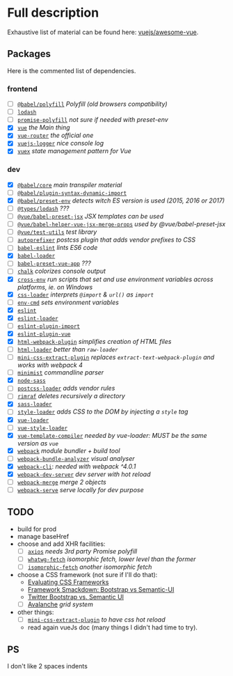 # Full description

Exhaustive list of material can be found here: [vuejs/awesome-vue](https://github.com/vuejs/awesome-vue).

## Packages

Here is the commented list of dependencies.

### frontend

* [ ] [`@babel/polyfill`](https://babeljs.io/docs/en/next/babel-polyfill.html) *Polyfill (old browsers compatibility)*
* [ ] [`lodash`](https://www.npmjs.com/package/lodash)
* [ ] [`promise-polyfill`](https://www.npmjs.com/package/promise-polyfill) *not sure if needed with preset-env*
* [x] [`vue`](https://vuejs.org) *the Main thing*
* [x] [`vue-router`](https://router.vuejs.org/) *the official one*
* [x] [`vuejs-logger`](https://www.npmjs.com/package/vuejs-logger) *nice console log*
* [x] [`vuex`](https://vuex.vuejs.org/) *state management pattern for Vue*

### dev

* [x] [`@babel/core`](https://babeljs.io/docs/en/next/babel-core.html) *main transpiler material*
* [ ] [`@babel/plugin-syntax-dynamic-import`](https://babeljs.io/docs/en/next/babel-plugin-syntax-dynamic-import.html)
* [x] [`@babel/preset-env`](https://babeljs.io/docs/en/next/babel-preset-env.html) *detects witch ES version is used (2015, 2016 or 2017)*
* [ ] [`@types/lodash`](https://www.npmjs.com/package/@types/lodash) *???*
* [ ] [`@vue/babel-preset-jsx`](https://www.npmjs.com/package/@vue/babel-preset-jsx) *JSX templates can be used*
* [ ] [`@vue/babel-helper-vue-jsx-merge-props`](https://www.npmjs.com/package/@vue/babel-helper-vue-jsx-merge-props) *used by @vue/babel-preset-jsx*
* [ ] [`@vue/test-utils`](https://vue-test-utils.vuejs.org/) *test library*
* [ ] [`autoprefixer`](https://www.npmjs.com/package/autoprefixer) *postcss plugin that adds vendor prefixes to CSS*
* [ ] [`babel-eslint`](https://www.npmjs.com/package/babel-eslint) *lints ES6 code*
* [x] [`babel-loader`](https://www.npmjs.com/package/babel-loader)
* [ ] [`babel-preset-vue-app`](https://www.npmjs.com/package/babel-preset-vue-app) *???*
* [ ] [`chalk`](https://www.npmjs.com/package/chalk) *colorizes console output*
* [x] [`cross-env`](https://www.npmjs.com/package/cross-env) *run scripts that set and use environment variables across platforms, ie. on Windows*
* [x] [`css-loader`](https://www.npmjs.com/package/css-loader) *interprets `@import` & `url()` as `import`*
* [ ] [`env-cmd`](https://www.npmjs.com/package/env-cmd) *sets environment variables*
* [x] [`eslint`](https://www.npmjs.com/package/eslint)
* [x] [`eslint-loader`](https://www.npmjs.com/package/eslint-loader)
* [ ] [`eslint-plugin-import`](https://www.npmjs.com/package/eslint-plugin-import)
* [x] [`eslint-plugin-vue`](https://www.npmjs.com/package/eslint-plugin-vue)
* [x] [`html-webpack-plugin`](https://www.npmjs.com/package/html-webpack-plugin) *simplifies creation of HTML files*
* [ ] [`html-loader`](https://www.npmjs.com/package/html-loader) *better than `raw-loader`*
* [ ] [`mini-css-extract-plugin`](https://www.npmjs.com/package/mini-css-extract-plugin) *replaces `extract-text-webpack-plugin` and works with webpack 4*
* [ ] [`minimist`](https://www.npmjs.com/package/minimist) *commandline parser*
* [x] [`node-sass`](https://www.npmjs.com/package/node-sass)
* [ ] [`postcss-loader`](https://www.npmjs.com/package/postcss-loader) *adds vendor rules*
* [ ] [`rimraf`](https://www.npmjs.com/package/rimraf) *deletes recursively a directory*
* [x] [`sass-loader`](https://www.npmjs.com/package/sass-loader)
* [ ] [`style-loader`](https://www.npmjs.com/package/style-loader) *adds CSS to the DOM by injecting a `style` tag*
* [x] [`vue-loader`](https://vue-loader.vuejs.org)
* [ ] [`vue-style-loader`](https://www.npmjs.com/package/vue-style-loader)
* [x] [`vue-template-compiler`](https://www.npmjs.com/package/vue-template-compiler) *needed by vue-loader: MUST be the same version as `vue`*
* [x] [`webpack`](https://www.npmjs.com/package/webpack) *module bundler + build tool*
* [ ] [`webpack-bundle-analyzer`](https://www.npmjs.com/package/) *visual analyser*
* [x] [`webpack-cli`](https://www.npmjs.com/package/webpack-cli): *needed with webpack ^4.0.1*
* [x] [`webpack-dev-server`](https://www.npmjs.com/package/webpack-dev-server) *dev server with hot reload*
* [ ] [`webpack-merge`](https://www.npmjs.com/package/webpack-merge) *merge 2 objects*
* [ ] [`webpack-serve`](https://www.npmjs.com/package/webpack-serve) *serve locally for dev purpose*

## TODO

* build for prod
* manage baseHref
* choose and add XHR facilities:
  * [ ] [`axios`](https://www.npmjs.com/package/axios) *needs 3rd party Promise polyfill*
  * [ ] [`whatwg-fetch`](https://github.com/github/fetch) *isomorphic fetch, lower level than the former*
  * [ ] [`isomorphic-fetch`](https://github.com/matthew-andrews/isomorphic-fetch) *another isomorphic fetch*
* choose a CSS framework (not sure if I'll do that):
  * [Evaluating CSS Frameworks](https://codeburst.io/evaluating-css-frameworks-bulma-vs-foundation-vs-milligram-vs-pure-vs-semantic-vs-uikit-503883bd25a3)
  * [Framework Smackdown: Bootstrap vs Semantic-UI](https://hostpresto.com/blog/framework-smackdown-bootstrap-vs-semantic-ui/)
  * [Twitter Bootstrap vs. Semantic UI](https://www.upwork.com/hiring/development/twitter-bootstrap-vs-semantic-ui/)
  * [ ] [Avalanche](http://colourgarden.net/avalanche/) *grid system*
* other things:
  * [ ] [`mini-css-extract-plugin`](https://vue-loader.vuejs.org/guide/extract-css.html) *to have css hot reload*
  * read again vueJs doc (many things I didn't had time to try).

## PS

I don't like 2 spaces indents
